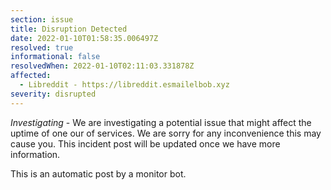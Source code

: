 ```yaml
---
section: issue
title: Disruption Detected
date: 2022-01-10T01:58:35.006497Z
resolved: true
informational: false
resolvedWhen: 2022-01-10T02:11:03.331878Z
affected:
  - Libreddit - https://libreddit.esmailelbob.xyz
severity: disrupted
---
```

*Investigating* - We are investigating a potential issue that might affect the uptime of one our of services. We are sorry for any inconvenience this may cause you. This incident post will be updated once we have more information.

This is an automatic post by a monitor bot.
        